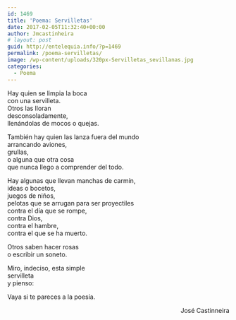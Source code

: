 ```yaml
---
id: 1469
title: 'Poema: Servilletas'
date: 2017-02-05T11:32:40+00:00
author: Jmcastinheira
# layout: post
guid: http://entelequia.info/?p=1469
permalink: /poema-servilletas/
image: /wp-content/uploads/320px-Servilletas_sevillanas.jpg
categories:
  - Poema
---
```

Hay quien se limpia la boca  
con una servilleta.  
Otros las lloran  
desconsoladamente,  
llenándolas de mocos o quejas.

También hay quien las lanza fuera del mundo  
arrancando aviones,  
grullas,  
o alguna que otra cosa  
que nunca llego a comprender del todo.

Hay algunas que llevan manchas de carmín,  
ideas o bocetos,  
juegos de niños,  
pelotas que se arrugan para ser proyectiles  
contra el día que se rompe,  
contra Dios,  
contra el hambre,  
contra el que se ha muerto.

Otros saben hacer rosas  
o escribir un soneto.

Miro, indeciso, esta simple  
servilleta  
y pienso:

Vaya si te pareces a la poesía.

<p style="text-align: right;">
  José Castinneira
</p>